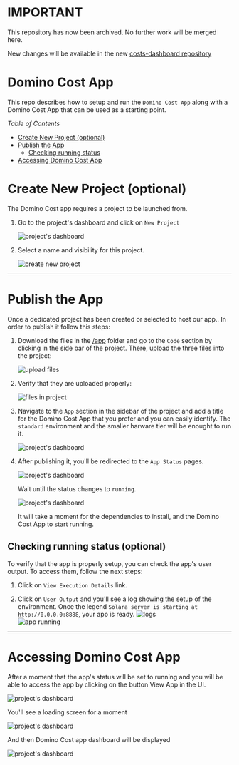 # IMPORTANT

This repository has now been archived. No further work will be merged here.

New changes will be available in the new [costs-dashboard repository](https://github.com/dominodatalab/costs-dashboard/tree/release-5.10.0)

# Domino Cost App

This repo describes how to setup and run the `Domino Cost App` along with a Domino Cost App that can be used as a starting point.

_Table of Contents_

- [Create New Project (optional)](#create-new-project-optional)
- [Publish the App ](#publish-the-app)
  - [Checking running status](#checking-running-status-optional)
- [Accessing Domino Cost App](#accessing-domino-cost-app)

# Create New Project (optional)

The Domino Cost app requires a project to be launched from.

1. Go to the project's dashboard and click on `New Project`

   ![project's dashboard](/img/01.projectsDashboard.png)

2. Select a name and visibility for this project.

   ![create new project](/img/02.createNewProject.png)

---
# Publish the App 
Once a dedicated project has been created or selected to host our app.. In order to publish it follow this steps:

1. Download the files in the [/app](/app) folder and go to the `Code` section by clicking in the side bar of the project. There, upload the three files into the project:

   ![upload files](/img/03.uploadFiles.png)

2. Verify that they are uploaded properly:

   ![files in project](/img/04.files.png)


3. Navigate to the `App` section in the sidebar of the project and add a title for the Domino Cost App that you prefer and you can easily identify. The `standard` environment and the smaller harware tier will be enought to run it.

   ![project's dashboard](/img/05.publishApp.png)

4. After publishing it, you'll be redirected to the `App Status` pages. 

   ![project's dashboard](/img/06.runApp.png)
   
   Wait until the status changes to `running`.

   ![project's dashboard](/img/07.appStatus.png)

   It will take a moment for the dependencies to install, and the Domino Cost App to start running.

## Checking running status (optional)
  To verify that the app is properly setup, you can check the app's user output. To access them, follow the next steps:
   1. Click on `View Execution Details` link.

   2. Click on `User Output` and you'll see a log showing the setup of the environment. Once the legend `Solara server is starting at http://0.0.0.0:8888`, your app is ready.
   ![logs](/img/09.logs.png)
   <br>![app running](/img/10.serverRunning.png)

---

# Accessing Domino Cost App

After a moment that the app's status will be set to running and you will be able to access the app by clicking on the button View App in the UI.

   ![project's dashboard](/img/07.appStatus.png)

You'll see a loading screen for a moment 

   ![project's dashboard](/img/11.loadingScreen.png)

And then Domino Cost app dashboard will be displayed

   ![project's dashboard](/img/12.dahsboard.png)
